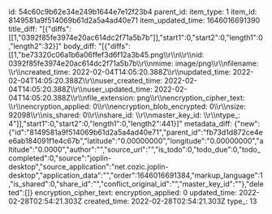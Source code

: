 id: 54c60c9b62e34e249b1644e7e12f23b4
parent_id: 
item_type: 1
item_id: 8149581a9f514069b61d2a5a4ad40e71
item_updated_time: 1646016691390
title_diff: "[{\"diffs\":[[1,\"0392f85fe3974e20ac614dc2f71a5b7b\"]],\"start1\":0,\"start2\":0,\"length1\":0,\"length2\":32}]"
body_diff: "[{\"diffs\":[[1,\"be73320c06a1b6a06ffef3d6f12a3b45.png\\\r\\\n\\\r\\\nid: 0392f85fe3974e20ac614dc2f71a5b7b\\\r\\\nmime: image/png\\\r\\\nfilename: \\\r\\\ncreated_time: 2022-02-04T14:05:20.388Z\\\r\\\nupdated_time: 2022-02-04T14:05:20.388Z\\\r\\\nuser_created_time: 2022-02-04T14:05:20.388Z\\\r\\\nuser_updated_time: 2022-02-04T14:05:20.388Z\\\r\\\nfile_extension: png\\\r\\\nencryption_cipher_text: \\\r\\\nencryption_applied: 0\\\r\\\nencryption_blob_encrypted: 0\\\r\\\nsize: 92098\\\r\\\nis_shared: 0\\\r\\\nshare_id: \\\r\\\nmaster_key_id: \\\r\\\ntype_: 4\"]],\"start1\":0,\"start2\":0,\"length1\":0,\"length2\":441}]"
metadata_diff: {"new":{"id":"8149581a9f514069b61d2a5a4ad40e71","parent_id":"fb73d1d872ce4ee6ab184091f1e4c67b","latitude":"0.00000000","longitude":"0.00000000","altitude":"0.0000","author":"","source_url":"","is_todo":0,"todo_due":0,"todo_completed":0,"source":"joplin-desktop","source_application":"net.cozic.joplin-desktop","application_data":"","order":1646016691384,"markup_language":1,"is_shared":0,"share_id":"","conflict_original_id":"","master_key_id":""},"deleted":[]}
encryption_cipher_text: 
encryption_applied: 0
updated_time: 2022-02-28T02:54:21.303Z
created_time: 2022-02-28T02:54:21.303Z
type_: 13